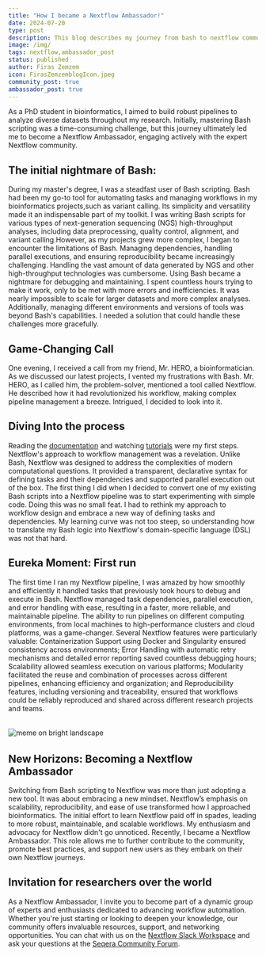 ```yaml
---
title: "How I became a Nextflow Ambassador!"
date: 2024-07-20
type: post
description: This blog describes my journey from bash to nextflow community.
image: /img/
tags: nextflow,ambassador_post
status: published
author: Firas Zemzem
icon: FirasZemzemblogIcon.jpeg
community_post: true
ambassador_post: true
---
```


As a PhD student in bioinformatics, I aimed to build robust pipelines to analyze diverse datasets throughout my research. Initially, mastering Bash scripting was a time-consuming challenge, but this journey ultimately led me to become a Nextflow Ambassador, engaging actively with the expert Nextflow community.

<!-- end-archive-description -->

## The initial nightmare of Bash:

During my master's degree, I was a steadfast user of Bash scripting. Bash had been my go-to tool for automating tasks and managing workflows in my bioinformatics projects,such as variant calling.  Its simplicity and versatility made it an indispensable part of my toolkit. I was writing Bash scripts for various types of next-generation sequencing (NGS) high-throughput analyses, including data preprocessing, quality control, alignment, and variant calling.However, as my projects grew more complex, I began to encounter the limitations of Bash. Managing dependencies, handling parallel executions, and ensuring reproducibility became increasingly challenging. Handling the vast amount of data generated by NGS and other high-throughput technologies was cumbersome. Using Bash became a nightmare for debugging and maintaining. I spent countless hours trying to make it work, only to be met with more errors and inefficiencies. It was nearly impossible to scale for larger datasets and more complex analyses. Additionally, managing different environments and versions of tools was beyond Bash's capabilities. I needed a solution that could handle these challenges more gracefully.

## Game-Changing Call

One evening, I received a call from my friend, Mr. HERO, a bioinformatician. As we discussed our latest projects, I vented my frustrations with Bash. Mr. HERO, as I called him, the problem-solver, mentioned a tool called Nextflow. He described how it had revolutionized his workflow, making complex pipeline management a breeze. Intrigued, I decided to look into it.

## Diving Into the process

Reading the [documentation](https://www.nextflow.io/docs/latest/index.html) and watching [tutorials](https://training.nextflow.io/) were my first steps. Nextflow's approach to workflow management was a revelation. Unlike Bash, Nextflow was designed to address the complexities of modern computational questions. It provided a transparent, declarative syntax for defining tasks and their dependencies and supported parallel execution out of the box. The first thing I did when I decided to convert one of my existing Bash scripts into a Nextflow pipeline was to start experimenting with simple code. Doing this was no small feat. I had to rethink my approach to workflow design and embrace a new way of defining tasks and dependencies. My learning curve was not too steep, so understanding how to translate my Bash logic into Nextflow's domain-specific language (DSL) was not that hard.

## Eureka Moment: First run

The first time I ran my Nextflow pipeline, I was amazed by how smoothly and efficiently it handled tasks that previously took hours to debug and execute in Bash. Nextflow managed task dependencies, parallel execution, and error handling with ease, resulting in a faster, more reliable, and maintainable pipeline. The ability to run pipelines on different computing environments, from local machines to high-performance clusters and cloud platforms, was a game-changer. Several Nextflow features were particularly valuable: Containerization Support using Docker and Singularity ensured consistency across environments; Error Handling with automatic retry mechanisms and detailed error reporting saved countless debugging hours; Scalability allowed seamless execution on various platforms; Modularity facilitated the reuse and combination of processes across different pipelines, enhancing efficiency and organization; and Reproducibility features, including versioning and traceability, ensured that workflows could be reliably reproduced and shared across different research projects and teams.

<div style="margin-top: 2rem; margin-bottom: 2rem;">
    <img src="/img/ZemFiras-nextflowtestpipeline-Blog.png" alt="meme on bright landscape" />
</div>

## New Horizons: Becoming a Nextflow Ambassador

Switching from Bash scripting to Nextflow was more than just adopting a new tool. It was about embracing a new mindset. Nextflow’s emphasis on scalability, reproducibility, and ease of use transformed how I approached bioinformatics. The initial effort to learn Nextflow paid off in spades, leading to more robust, maintainable, and scalable workflows. My enthusiasm and advocacy for Nextflow didn't go unnoticed. Recently, I became a Nextflow Ambassador. This role allows me to further contribute to the community, promote best practices, and support new users as they embark on their own Nextflow journeys.

## Invitation for researchers over the world

As a Nextflow Ambassador, I invite you to become part of a dynamic group of experts and enthusiasts dedicated to advancing workflow automation. Whether you're just starting or looking to deepen your knowledge, our community offers invaluable resources, support, and networking opportunities. You can chat with us on the [Nextflow Slack Workspace](https://join.slack.com/t/nextflow/shared_invite/zt-2mtjkpncj-AUXZ9v7Q1MOvVGecWAeCoA) and ask your questions at the [Seqera Community Forum](https://community.seqera.io).
